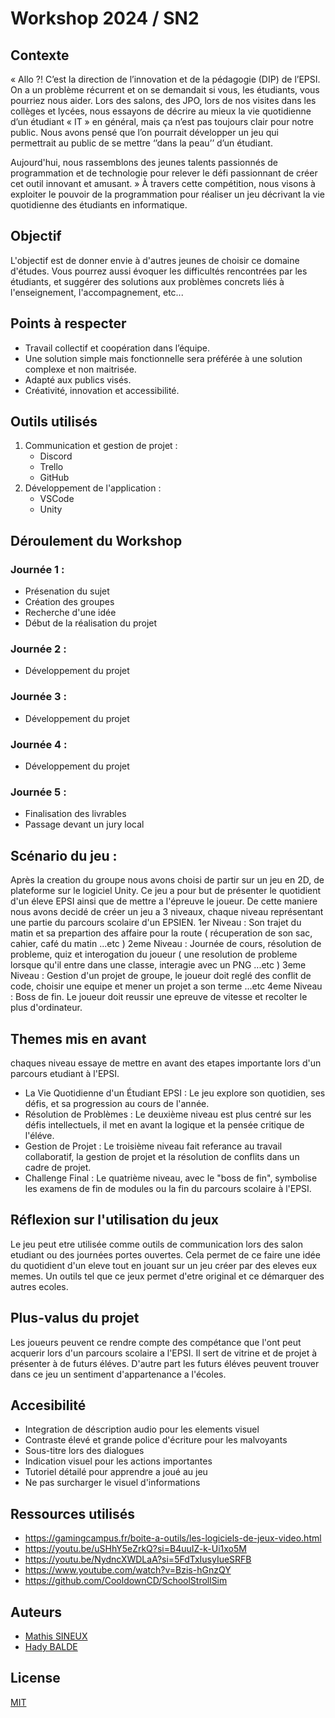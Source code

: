 # Workshop 2024 / SN2

## Contexte
« Allo ?! C’est la direction de l’innovation et de la pédagogie (DIP) de l’EPSI. On a un problème récurrent et on se demandait si vous, les étudiants, vous pourriez nous aider. Lors des salons, des JPO, lors de nos visites dans les collèges et lycées, nous essayons de décrire au mieux la vie quotidienne d’un étudiant « IT » en général, mais ça n’est pas toujours clair pour notre public. Nous avons pensé que l’on pourrait développer un jeu qui permettrait au public de se mettre ‘’dans la peau’’ d’un étudiant. 

Aujourd'hui, nous rassemblons des jeunes talents passionnés de programmation et de technologie pour relever le défi passionnant de créer cet outil innovant et amusant. »
À travers cette compétition, nous visons à exploiter le pouvoir de la programmation pour réaliser un jeu décrivant la vie quotidienne des étudiants en informatique.

## Objectif
L'objectif est de donner envie à d'autres jeunes de choisir ce domaine d'études. Vous pourrez aussi évoquer les difficultés rencontrées par les étudiants, et suggérer des
solutions aux problèmes concrets liés à l'enseignement, l'accompagnement, etc...

## Points à respecter 
- Travail collectif et coopération dans l’équipe.
- Une solution simple mais fonctionnelle sera préférée à une solution complexe et non maitrisée.
- Adapté aux publics visés.
- Créativité, innovation et accessibilité.

## Outils utilisés
1. Communication et gestion de projet :
   - Discord
   - Trello
   - GitHub
2. Développement de l'application :
   - VSCode
   - Unity

## Déroulement du Workshop 
### Journée 1 :
- Présenation du sujet
- Création des groupes
- Recherche d'une idée
- Début de la réalisation du projet

### Journée 2 :
- Développement du projet

### Journée 3 :
- Développement du projet

### Journée 4 :
- Développement du projet

### Journée 5 :
- Finalisation des livrables
- Passage devant un jury local

## Scénario du jeu :
Après la creation du groupe nous avons choisi de partir sur un jeu en 2D, de plateforme sur le logiciel Unity. Ce jeu a pour but de présenter le quotidient d'un éleve EPSI ainsi que de mettre a l'épreuve le joueur. 
De cette maniere nous avons decidé de créer un jeu a 3 niveaux, chaque niveau représentant une partie du parcours scolaire d'un EPSIEN. 
1er Niveau : Son trajet du matin et sa prepartion des affaire pour la route ( récuperation de son sac, cahier, café du matin ...etc )
2eme Niveau : Journée de cours, résolution de probleme, quiz et interogation du joueur ( une resolution de probleme lorsque qu'il entre dans une classe, interagie avec un PNG ...etc )
3eme Niveau : Gestion d'un projet de groupe, le joueur doit reglé des conflit de code, choisir une equipe et mener un projet a son terme ...etc
4eme Niveau : Boss de fin. Le joueur doit reussir une epreuve de vitesse et recolter le plus d'ordinateur. 

## Themes mis en avant
chaques niveau essaye de mettre en avant des etapes importante lors d'un parcours etudiant à l'EPSI.
- La Vie Quotidienne d'un Étudiant EPSI : Le jeu explore son quotidien, ses défis, et sa progression au cours de l'année.
- Résolution de Problèmes : Le deuxième niveau est plus centré sur les défis intellectuels, il met en avant la logique et la pensée critique de l'éléve.
- Gestion de Projet : Le troisième niveau fait referance au travail collaboratif, la gestion de projet et la résolution de conflits dans un cadre de projet. 
- Challenge Final : Le quatrième niveau, avec le "boss de fin", symbolise les examens de fin de modules ou la fin du parcours scolaire à l'EPSI.

## Réflexion sur l'utilisation du jeux 
Le jeu peut etre utilisée comme outils de communication lors des salon etudiant ou des journées portes ouvertes. Cela permet de ce faire une idée du quotidient d'un eleve tout en jouant sur un jeu créer par des eleves eux memes. Un outils tel que ce jeux permet d'etre original et ce démarquer des autres ecoles.

## Plus-valus du projet
Les joueurs peuvent ce rendre compte des compétance que l'ont peut acquerir lors d'un parcours scolaire a l'EPSI. Il sert de vitrine et de projet à présenter à de futurs éléves. 
D'autre part les futurs éléves peuvent trouver dans ce jeu un sentiment d'appartenance a l'écoles. 

## Accesibilité
- Integration de déscription audio pour les elements visuel
- Contraste élevé et grande police d'écriture pour les malvoyants
- Sous-titre lors des dialogues
- Indication visuel pour les actions importantes
- Tutoriel détailé pour apprendre a joué au jeu
- Ne pas surcharger le visuel d'informations

## Ressources utilisés 
- https://gamingcampus.fr/boite-a-outils/les-logiciels-de-jeux-video.html
- https://youtu.be/uSHhY5eZrkQ?si=B4uuIZ-k-Ui1xo5M
- https://youtu.be/NydncXWDLaA?si=5FdTxIusyIueSRFB
- https://www.youtube.com/watch?v=Bzis-hGnzQY
- https://github.com/CooldownCD/SchoolStrollSim

## Auteurs
- [Mathis SINEUX](https://github.com/MathissGit)
- [Hady BALDE](https://github.com/mugenbankai)

## License
[MIT](https://choosealicense.com/licenses/mit/)
